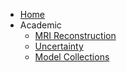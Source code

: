 * [Home](README.md)
* Academic
	* [MRI Reconstruction](MRI/MRI_Recon.md)
	* [Uncertainty](Uncertainty/Uncertainty.md)
	* [Model Collections](Model/Model.md)